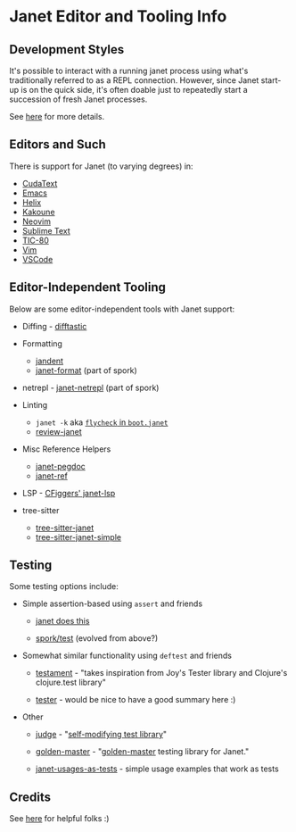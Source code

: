 # Janet Editor and Tooling Info

## Development Styles

It's possible to interact with a running janet process using what's
traditionally referred to as a REPL connection.  However, since Janet
start-up is on the quick side, it's often doable just to repeatedly
start a succession of fresh Janet processes.

See [here](doc/dev-styles.md) for more details.

## Editors and Such

There is support for Janet (to varying degrees) in:

* [CudaText](doc/cudatext.md)
* [Emacs](doc/emacs.md)
* [Helix](doc/helix.md)
* [Kakoune](doc/kakoune.md)
* [Neovim](doc/neovim.md)
* [Sublime Text](doc/sublime-text.md)
* [TIC-80](doc/tic-80.md)
* [Vim](doc/vim.md)
* [VSCode](doc/vscode.md)

## Editor-Independent Tooling

Below are some editor-independent tools with Janet support:

* Diffing - [difftastic](https://github.com/Wilfred/difftastic)

* Formatting
  * [jandent](https://github.com/sogaiu/jandent)
  * [janet-format](https://github.com/janet-lang/spork/blob/e598ef4c154974b9f15a1d632727389df4dccbd0/bin/janet-format) (part of spork)

* netrepl - [janet-netrepl](https://github.com/janet-lang/spork/blob/e598ef4c154974b9f15a1d632727389df4dccbd0/bin/janet-netrepl) (part of spork)

* Linting
  * `janet -k` aka [`flycheck` in `boot.janet`](https://github.com/janet-lang/janet/blob/dc325188d064f22e4a128b892eaf919289936eac/src/boot/boot.janet#L3953-L3967)
  * [review-janet](https://github.com/sogaiu/review-janet)

* Misc Reference Helpers
  * [janet-pegdoc](https://github.com/sogaiu/janet-pegdoc)
  * [janet-ref](https://github.com/sogaiu/janet-ref)

* LSP - [CFiggers' janet-lsp](https://github.com/CFiggers/janet-lsp)

* tree-sitter
  * [tree-sitter-janet](https://github.com/GrayJack/tree-sitter-janet)
  * [tree-sitter-janet-simple](https://github.com/sogaiu/tree-sitter-janet-simple)

## Testing

Some testing options include:

* Simple assertion-based using `assert` and friends

  * [janet does
    this](https://github.com/janet-lang/janet/tree/f95de25b15e62cd54ad2bb676281a1321a823411/test)

  * [spork/test](https://github.com/janet-lang/spork/blob/c1953f6d01cedfaea78a0c54b7748e33823a8592/spork/test.janet)
    (evolved from above?)

* Somewhat similar functionality using `deftest` and friends

  * [testament](https://github.com/pyrmont/testament) - "takes
    inspiration from Joy's Tester library and Clojure's clojure.test
    library"

  * [tester](https://github.com/joy-framework/tester) - would be nice
    to have a good summary here :)

* Other

  * [judge](https://github.com/ianthehenry/judge) - "[self-modifying
    test
    library](https://ianthehenry.com/posts/janet-game/judging-janet/)"

  * [golden-master](https://github.com/yumaikas/golden-master) -
    "[golden-master](https://en.wikipedia.org/wiki/Characterization_test)
    testing library for Janet."

  * [janet-usages-as-tests](https://github.com/sogaiu/janet-usages-as-tests) - simple usage examples that work as tests

## Credits

See [here](doc/credits.md) for helpful folks :)
